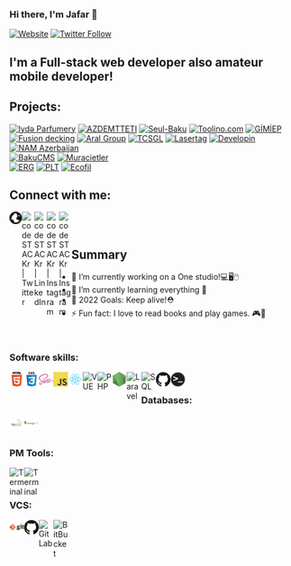 ### Hi there, I'm Jafar 👋

[![Website](https://img.shields.io/website?label=jabbarli.dev&style=for-the-badge&url=https%3A%2F%2Fjabbarli.dev)](https://jabbarli.dev)
[![Twitter Follow](https://img.shields.io/twitter/follow/JafarJabbar?color=1DA1F2&logo=twitter&style=for-the-badge)](https://twitter.com/JafarJabbar6)

## I'm a Full-stack web developer also amateur mobile developer!

## Projects:
[![Iydə Parfumery](https://img.shields.io/website?label=IydeParfumery&style=for-the-badge&url=https%3A%2F%2Fjiyde.az)](https://iyde.az)
[![AZDEMTTETI](https://img.shields.io/website?label=AZDEMTTETI&style=for-the-badge&url=https%3A%2F%2FjAZDEMTTETI.az)](https://AZDEMTTETI.az)
[![Seul-Baku](https://img.shields.io/website?label=Seul-Baku&style=for-the-badge&url=https%3A%2F%2FjSeul-Baku)](https://seba.az)
[![Toolino.com](https://img.shields.io/website?label=Toolino.com&style=for-the-badge&url=https%3A%2F%2FjToolino.com)](https://Toolino.com)
[![GİMİEP](https://img.shields.io/website?label=GIMIEP&style=for-the-badge&url=https%3A%2F%2Fjgimiep.az)](https://gimiep.az)
[![Fusion decking](https://img.shields.io/website?label=FusionDecking&style=for-the-badge&url=https%3A%2F%2Fjfusiondecking.com)](https://fusiondecking.com)
[![Aral Group](https://img.shields.io/website?label=AralGroup&style=for-the-badge&url=https%3A%2F%2Fjaralgroupbaku.com)](https://aralgroupbaku.com)
[![TCSGL](https://img.shields.io/website?label=TCSGL&style=for-the-badg&url=https%3A%2F%2Fjtcsgl.com)](https://tcsgl.com)
[![Lasertag](https://img.shields.io/website?label=Lasertag&style=for-the-badge&url=https%3A%2F%2Fjlasertag.az)](https://lasertag.az)
[![Developin](https://img.shields.io/website?label=Developin&style=for-the-badge&url=https%3A%2F%2Fjdevelopin.az)](https://developin.az)
[![NAM Azerbaijan](https://img.shields.io/website?label=NAMAzerbaijan&style=for-the-badge&url=https%3A%2F%2Fnamazerbaijan.org)](http://namazerbaijan.org)<br/>
[![BakuCMS](https://img.shields.io/website?label=BakuCMS&style=for-the-badge&url=https%3A%2F%2Fjbakucms.com)](https://bakucms.com)
[![Muracietler](https://img.shields.io/website?label=Muracietler&style=for-the-badge&url=https%3A%2F%2FMuracietler.banker.az)](http://muracietler.banker.az)<br/>
[![ERG](https://img.shields.io/website?label=ERG&style=for-the-badge&url=https%3A%2F%2FErg.az)](https://erg.az)
[![PLT](https://img.shields.io/website?label=PLT&style=for-the-badge&url=https%3A%2F%2FPlt.az)](https://plt.az)
[![Ecofil](https://img.shields.io/website?label=Ecofil&style=for-the-badge&url=https%3A%2F%2FEcofil.az)](https://ecofil.az)<br/>

## Connect with me:

[<img align="left" alt="JafarJabbar.com" width="22px" src="https://raw.githubusercontent.com/iconic/open-iconic/master/svg/globe.svg" />](https://jafarjabbar.com)
[<img align="left" alt="codeSTACKr | Twitter" width="22px" src="https://cdn.jsdelivr.net/npm/simple-icons@v3/icons/twitter.svg" />](https://twitter.com/JafarJabbar6)
[<img align="left" alt="codeSTACKr | LinkedIn" width="22px" src="https://cdn.jsdelivr.net/npm/simple-icons@v3/icons/linkedin.svg" />](https://www.linkedin.com/in/ceff-cabbarli-930222139)
[<img align="left" alt="codeSTACKr | Instagram" width="22px" src="https://cdn.jsdelivr.net/npm/simple-icons@v3/icons/facebook.svg" />](https://www.facebook.com/jafar.jabbarli.3)
[<img align="left" alt="codeSTACKr | Instagram" width="22px" src="https://cdn.jsdelivr.net/npm/simple-icons@v3/icons/instagram.svg" />](https://www.instagram.com/jfrjbbrl)
<br/>
<br/>
## Summary

- 🔭 I’m currently working on a One studio!💻🖥🖱
- 🌱 I’m currently learning everything 🤣
- 🥅 2022 Goals: Keep alive!⛑
- ⚡ Fun fact: I love to read books and play games. 🎮📕
<br />

### Software skills:

<img align="left" alt="HTML5" width="26px" src="https://raw.githubusercontent.com/github/explore/80688e429a7d4ef2fca1e82350fe8e3517d3494d/topics/html/html.png" />
<img align="left" alt="CSS3" width="26px" src="https://raw.githubusercontent.com/github/explore/80688e429a7d4ef2fca1e82350fe8e3517d3494d/topics/css/css.png" />
<img align="left" alt="Sass" width="26px" src="https://raw.githubusercontent.com/github/explore/80688e429a7d4ef2fca1e82350fe8e3517d3494d/topics/sass/sass.png" />
<img align="left" alt="JavaScript" width="26px" src="https://raw.githubusercontent.com/github/explore/80688e429a7d4ef2fca1e82350fe8e3517d3494d/topics/javascript/javascript.png" />
<img align="left" alt="React" width="26px" src="https://raw.githubusercontent.com/github/explore/80688e429a7d4ef2fca1e82350fe8e3517d3494d/topics/react/react.png" />
<img align="left" alt="VUE" width="26px" src="https://banner2.cleanpng.com/20180718/cbh/kisspng-vue-js-javascript-library-angularjs-react-vue-js-5b4ebe1bc45884.1915769815318871318042.jpg" />
<img align="left" alt="PHP" width="26px" src="https://cdn4.iconfinder.com/data/icons/logos-and-brands/512/256_Php_logo-512.png" />
<img align="left" alt="Node.js" width="26px" src="https://raw.githubusercontent.com/github/explore/80688e429a7d4ef2fca1e82350fe8e3517d3494d/topics/nodejs/nodejs.png" />
<img align="left" alt="Laravel" width="26px" src="https://logodix.com/logo/2150936.png" />
<img align="left" alt="SQL" width="26px" src="https://www.jing.fm/clipimg/full/288-2885586_electric-bikes-socket-io-socket-io-logo-svg.png" />
<img align="left" alt="GitHub" width="26px" src="https://raw.githubusercontent.com/github/explore/78df643247d429f6cc873026c0622819ad797942/topics/github/github.png" />
<img align="left" alt="Terminal" width="26px" src="https://raw.githubusercontent.com/github/explore/80688e429a7d4ef2fca1e82350fe8e3517d3494d/topics/terminal/terminal.png" />
<br/>

### Databases:
<img align="left" alt="MySQL" width="26px" src="https://raw.githubusercontent.com/github/explore/80688e429a7d4ef2fca1e82350fe8e3517d3494d/topics/mysql/mysql.png" />
<img align="left" alt="MongoDB" width="26px" src="https://raw.githubusercontent.com/github/explore/80688e429a7d4ef2fca1e82350fe8e3517d3494d/topics/mongodb/mongodb.png" />

<br/>
<br/>

### PM Tools:
<img align="left" alt="Terminal" width="26px" src="https://cdn0.iconfinder.com/data/icons/social-network-24/512/Trello-512.png" />
<img align="left" alt="Terminal" width="26px" src="https://seeklogo.com/images/J/jira-logo-FD39F795A7-seeklogo.com.png" />

<br/>
<br/>

### VCS:
<img align="left" alt="Git" width="26px" src="https://raw.githubusercontent.com/github/explore/80688e429a7d4ef2fca1e82350fe8e3517d3494d/topics/git/git.png" />
<img align="left" alt="GitHub" width="26px" src="https://raw.githubusercontent.com/github/explore/78df643247d429f6cc873026c0622819ad797942/topics/github/github.png" />
<img align="left" alt="GitLab" width="26px" src="https://about.gitlab.com/images/icons/logos/slp-logo.svg" />
<img align="left" alt="BitBucket" width="26px" src="https://logodix.com/logo/911542.png" />
